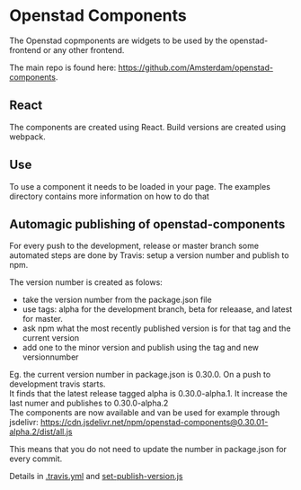 # Openstad Components

The Openstad copmponents are widgets to be used by the openstad-frontend or any other frontend.

The main repo is found here: https://github.com/Amsterdam/openstad-components.

## React

The components are created using React. Build versions are created using webpack.

## Use

To use a component it needs to be loaded in your page. The examples directory contains more information on how to do that


## Automagic publishing of openstad-components

For every push to the development, release or master branch some automated steps are done by Travis: setup a version number and publish to npm.

The version number is created as folows:
- take the version number from the package.json file
- use tags: alpha for the development branch, beta for releaase, and latest for master.
- ask npm what the most recently published version is for that tag and the current version
- add one to the minor version and publish using the tag and new versionnumber

Eg. the current version number in package.json is 0.30.0. On a push to development travis starts.  
It finds that the latest release tagged alpha is 0.30.0-alpha.1. It increase the last numer and publishes to 0.30.0-alpha.2  
The components are now available and van be used for example through jsdelivr: https://cdn.jsdelivr.net/npm/openstad-components@0.30.01-alpha.2/dist/all.js

This means that you do not need to update the number in package.json for every commit.

Details in [.travis.yml](https://github.com/Amsterdam/openstad-components/blob/master/.travis.yml) and [set-publish-version.js](https://github.com/Amsterdam/openstad-components/blob/master/scripts/set-publish-version.js)

